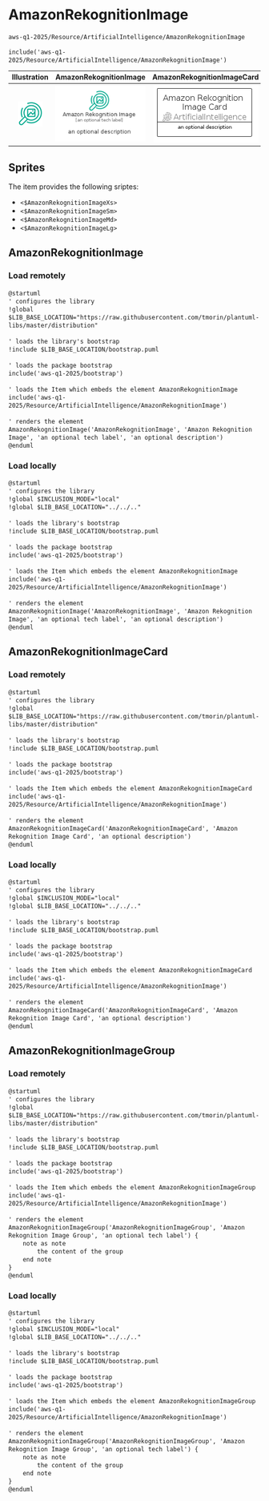 # AmazonRekognitionImage


```text
aws-q1-2025/Resource/ArtificialIntelligence/AmazonRekognitionImage
```

```text
include('aws-q1-2025/Resource/ArtificialIntelligence/AmazonRekognitionImage')
```



| Illustration | AmazonRekognitionImage | AmazonRekognitionImageCard | AmazonRekognitionImageGroup |
| :---: | :---: | :---: | :---: |
| ![illustration for Illustration](../../../aws-q1-2025/Resource/ArtificialIntelligence/AmazonRekognitionImage.png) | ![illustration for AmazonRekognitionImage](../../../aws-q1-2025/Resource/ArtificialIntelligence/AmazonRekognitionImage.Local.png) | ![illustration for AmazonRekognitionImageCard](../../../aws-q1-2025/Resource/ArtificialIntelligence/AmazonRekognitionImageCard.Local.png) | ![illustration for AmazonRekognitionImageGroup](../../../aws-q1-2025/Resource/ArtificialIntelligence/AmazonRekognitionImageGroup.Local.png) |



## Sprites
The item provides the following sriptes:

- `<$AmazonRekognitionImageXs>`
- `<$AmazonRekognitionImageSm>`
- `<$AmazonRekognitionImageMd>`
- `<$AmazonRekognitionImageLg>`





## AmazonRekognitionImage

### Load remotely
```plantuml
@startuml
' configures the library
!global $LIB_BASE_LOCATION="https://raw.githubusercontent.com/tmorin/plantuml-libs/master/distribution"

' loads the library's bootstrap
!include $LIB_BASE_LOCATION/bootstrap.puml

' loads the package bootstrap
include('aws-q1-2025/bootstrap')

' loads the Item which embeds the element AmazonRekognitionImage
include('aws-q1-2025/Resource/ArtificialIntelligence/AmazonRekognitionImage')

' renders the element
AmazonRekognitionImage('AmazonRekognitionImage', 'Amazon Rekognition Image', 'an optional tech label', 'an optional description')
@enduml
```

### Load locally
```plantuml
@startuml
' configures the library
!global $INCLUSION_MODE="local"
!global $LIB_BASE_LOCATION="../../.."

' loads the library's bootstrap
!include $LIB_BASE_LOCATION/bootstrap.puml

' loads the package bootstrap
include('aws-q1-2025/bootstrap')

' loads the Item which embeds the element AmazonRekognitionImage
include('aws-q1-2025/Resource/ArtificialIntelligence/AmazonRekognitionImage')

' renders the element
AmazonRekognitionImage('AmazonRekognitionImage', 'Amazon Rekognition Image', 'an optional tech label', 'an optional description')
@enduml
```

## AmazonRekognitionImageCard

### Load remotely
```plantuml
@startuml
' configures the library
!global $LIB_BASE_LOCATION="https://raw.githubusercontent.com/tmorin/plantuml-libs/master/distribution"

' loads the library's bootstrap
!include $LIB_BASE_LOCATION/bootstrap.puml

' loads the package bootstrap
include('aws-q1-2025/bootstrap')

' loads the Item which embeds the element AmazonRekognitionImageCard
include('aws-q1-2025/Resource/ArtificialIntelligence/AmazonRekognitionImage')

' renders the element
AmazonRekognitionImageCard('AmazonRekognitionImageCard', 'Amazon Rekognition Image Card', 'an optional description')
@enduml
```

### Load locally
```plantuml
@startuml
' configures the library
!global $INCLUSION_MODE="local"
!global $LIB_BASE_LOCATION="../../.."

' loads the library's bootstrap
!include $LIB_BASE_LOCATION/bootstrap.puml

' loads the package bootstrap
include('aws-q1-2025/bootstrap')

' loads the Item which embeds the element AmazonRekognitionImageCard
include('aws-q1-2025/Resource/ArtificialIntelligence/AmazonRekognitionImage')

' renders the element
AmazonRekognitionImageCard('AmazonRekognitionImageCard', 'Amazon Rekognition Image Card', 'an optional description')
@enduml
```

## AmazonRekognitionImageGroup

### Load remotely
```plantuml
@startuml
' configures the library
!global $LIB_BASE_LOCATION="https://raw.githubusercontent.com/tmorin/plantuml-libs/master/distribution"

' loads the library's bootstrap
!include $LIB_BASE_LOCATION/bootstrap.puml

' loads the package bootstrap
include('aws-q1-2025/bootstrap')

' loads the Item which embeds the element AmazonRekognitionImageGroup
include('aws-q1-2025/Resource/ArtificialIntelligence/AmazonRekognitionImage')

' renders the element
AmazonRekognitionImageGroup('AmazonRekognitionImageGroup', 'Amazon Rekognition Image Group', 'an optional tech label') {
    note as note
        the content of the group
    end note
}
@enduml
```

### Load locally
```plantuml
@startuml
' configures the library
!global $INCLUSION_MODE="local"
!global $LIB_BASE_LOCATION="../../.."

' loads the library's bootstrap
!include $LIB_BASE_LOCATION/bootstrap.puml

' loads the package bootstrap
include('aws-q1-2025/bootstrap')

' loads the Item which embeds the element AmazonRekognitionImageGroup
include('aws-q1-2025/Resource/ArtificialIntelligence/AmazonRekognitionImage')

' renders the element
AmazonRekognitionImageGroup('AmazonRekognitionImageGroup', 'Amazon Rekognition Image Group', 'an optional tech label') {
    note as note
        the content of the group
    end note
}
@enduml
```

